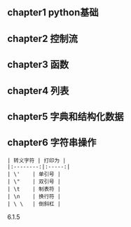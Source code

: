 ## chapter1 python基础

## chapter2 控制流

## chapter3 函数

## chapter4 列表

## chapter5 字典和结构化数据

## chapter6 字符串操作

    | 转义字符 | 打印为 | 
    |:--------:|:-----:| 
    | \'    | 单引号 | 
    | \"    | 双引号 | 
    | \t    | 制表符 |
    | \n    | 换行符 |
    | \ \   | 倒斜杠 |
6.1.5

    